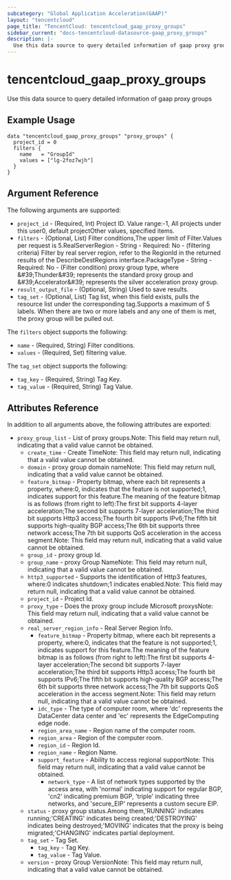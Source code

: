 ```yaml
---
subcategory: "Global Application Acceleration(GAAP)"
layout: "tencentcloud"
page_title: "TencentCloud: tencentcloud_gaap_proxy_groups"
sidebar_current: "docs-tencentcloud-datasource-gaap_proxy_groups"
description: |-
  Use this data source to query detailed information of gaap proxy groups
---
```


# tencentcloud_gaap_proxy_groups

Use this data source to query detailed information of gaap proxy groups

## Example Usage

```hcl
data "tencentcloud_gaap_proxy_groups" "proxy_groups" {
  project_id = 0
  filters {
    name   = "GroupId"
    values = ["lg-2foz7wjh"]
  }
}
```

## Argument Reference

The following arguments are supported:

* `project_id` - (Required, Int) Project ID. Value range:-1, All projects under this user0, default projectOther values, specified items.
* `filters` - (Optional, List) Filter conditions,The upper limit of Filter.Values per request is 5.RealServerRegion - String - Required: No - (filtering criteria) Filter by real server region, refer to the RegionId in the returned results of the DescribeDestRegions interface.PackageType - String - Required: No - (Filter condition) proxy group type, where &amp;#39;Thunder&amp;#39; represents the standard proxy group and &amp;#39;Accelerator&amp;#39; represents the silver acceleration proxy group.
* `result_output_file` - (Optional, String) Used to save results.
* `tag_set` - (Optional, List) Tag list, when this field exists, pulls the resource list under the corresponding tag.Supports a maximum of 5 labels. When there are two or more labels and any one of them is met, the proxy group will be pulled out.

The `filters` object supports the following:

* `name` - (Required, String) Filter conditions.
* `values` - (Required, Set) filtering value.

The `tag_set` object supports the following:

* `tag_key` - (Required, String) Tag Key.
* `tag_value` - (Required, String) Tag Value.

## Attributes Reference

In addition to all arguments above, the following attributes are exported:

* `proxy_group_list` - List of proxy groups.Note: This field may return null, indicating that a valid value cannot be obtained.
  * `create_time` - Create TimeNote: This field may return null, indicating that a valid value cannot be obtained.
  * `domain` - proxy group domain nameNote: This field may return null, indicating that a valid value cannot be obtained.
  * `feature_bitmap` - Property bitmap, where each bit represents a property, where:0, indicates that the feature is not supported;1, indicates support for this feature.The meaning of the feature bitmap is as follows (from right to left):The first bit supports 4-layer acceleration;The second bit supports 7-layer acceleration;The third bit supports Http3 access;The fourth bit supports IPv6;The fifth bit supports high-quality BGP access;The 6th bit supports three network access;The 7th bit supports QoS acceleration in the access segment.Note: This field may return null, indicating that a valid value cannot be obtained.
  * `group_id` - proxy group Id.
  * `group_name` - proxy Group NameNote: This field may return null, indicating that a valid value cannot be obtained.
  * `http3_supported` - Supports the identification of Http3 features, where:0 indicates shutdown;1 indicates enabled.Note: This field may return null, indicating that a valid value cannot be obtained.
  * `project_id` - Project Id.
  * `proxy_type` - Does the proxy group include Microsoft proxysNote: This field may return null, indicating that a valid value cannot be obtained.
  * `real_server_region_info` - Real Server Region Info.
    * `feature_bitmap` - Property bitmap, where each bit represents a property, where:0, indicates that the feature is not supported;1, indicates support for this feature.The meaning of the feature bitmap is as follows (from right to left):The first bit supports 4-layer acceleration;The second bit supports 7-layer acceleration;The third bit supports Http3 access;The fourth bit supports IPv6;The fifth bit supports high-quality BGP access;The 6th bit supports three network access;The 7th bit supports QoS acceleration in the access segment.Note: This field may return null, indicating that a valid value cannot be obtained.
    * `idc_type` - The type of computer room, where &#39;dc&#39; represents the DataCenter data center and &#39;ec&#39; represents the EdgeComputing edge node.
    * `region_area_name` - Region name of the computer room.
    * `region_area` - Region of the computer room.
    * `region_id` - Region Id.
    * `region_name` - Region Name.
    * `support_feature` - Ability to access regional supportNote: This field may return null, indicating that a valid value cannot be obtained.
      * `network_type` - A list of network types supported by the access area, with &#39;normal&#39; indicating support for regular BGP, &#39;cn2&#39; indicating premium BGP, &#39;triple&#39; indicating three networks, and &#39;secure_EIP&#39; represents a custom secure EIP.
  * `status` - proxy group status.Among them,&#39;RUNNING&#39; indicates running;&#39;CREATING&#39; indicates being created;&#39;DESTROYING&#39; indicates being destroyed;&#39;MOVING&#39; indicates that the proxy is being migrated;&#39;CHANGING&#39; indicates partial deployment.
  * `tag_set` - Tag Set.
    * `tag_key` - Tag Key.
    * `tag_value` - Tag Value.
  * `version` - proxy Group VersionNote: This field may return null, indicating that a valid value cannot be obtained.



